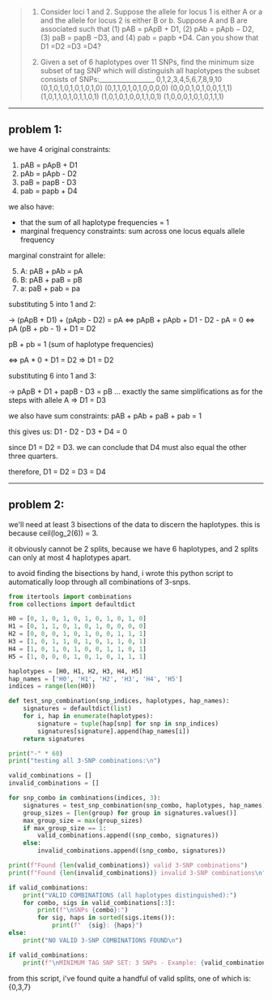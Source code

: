 > 1. Consider loci 1 and 2. Suppose the allele for locus 1 is either A or a and
>    the allele for locus 2 is either B or b. Suppose A and B are associated such
> that (1) pAB = pApB + D1, (2) pAb = pApb − D2, (3) paB = papB −D3, and (4) pab
> = papb +D4. Can you show that D1 =D2 =D3 =D4?
> 
> 2. Given a set of 6 haplotypes over 11 SNPs, find the
> minimum size subset of tag SNP which will distinguish all haplotypes
> the subset consists of SNPs:_________________
>  0,1,2,3,4,5,6,7,8,9,10
> (0,1,0,1,0,1,0,1,0,1,0)
> (0,1,1,0,1,0,1,0,0,0,0)
> (0,0,0,1,0,1,0,0,1,1,1)
> (1,0,1,1,0,1,0,1,1,0,1)
> (1,0,1,0,1,0,0,1,1,0,1)
> (1,0,0,0,1,0,1,0,1,1,1)
--------------------------------------------------------------------------------

problem 1:
----------

we have 4 original constraints:

1. pAB = pApB + D1
2. pAb = pApb - D2
3. paB = papB - D3
4. pab = papb + D4

we also have:
- that the sum of all haplotype frequencies = 1
- marginal frequency constraints: sum across one locus equals allele frequency

marginal constraint for allele:

5. A: pAB + pAb = pA
6. B: pAB + paB = pB
7. a: paB + pab = pa

substituting 5 into 1 and 2:

->  (pApB + D1) + (pApb - D2) = pA
<=> pApB + pApb + D1 - D2 - pA = 0
<=> pA (pB + pb - 1) + D1 = D2

pB + pb = 1 (sum of haplotype frequencies)

<=> pA * 0 + D1 = D2
=> D1 = D2


substituting 6 into 1 and 3:

-> pApB + D1 + papB - D3 = pB
... exactly the same simplifications as for the steps with allele A
=> D1 = D3

we also have sum constraints: pAB + pAb + paB + pab = 1

this gives us:
  D1 - D2 - D3 + D4 = 0

since D1 = D2 = D3. we can conclude that D4 must also equal the other
three quarters.

therefore, D1 = D2 = D3 = D4

--------------------------------------------------------------------------------

problem 2:
----------

we'll need at least 3 bisections of the data to discern the haplotypes. this is
because ceil(log_2(6)) = 3.

it obviously cannot be 2 splits, because we have 6 haplotypes,
and 2 splits can only at most 4 haplotypes apart.

to avoid finding the bisections by hand, i wrote this python script to
automatically loop through all combinations of 3-snps.

```python
from itertools import combinations
from collections import defaultdict

H0 = [0, 1, 0, 1, 0, 1, 0, 1, 0, 1, 0]
H1 = [0, 1, 1, 0, 1, 0, 1, 0, 0, 0, 0]
H2 = [0, 0, 0, 1, 0, 1, 0, 0, 1, 1, 1]
H3 = [1, 0, 1, 1, 0, 1, 0, 1, 1, 0, 1]
H4 = [1, 0, 1, 0, 1, 0, 0, 1, 1, 0, 1]
H5 = [1, 0, 0, 0, 1, 0, 1, 0, 1, 1, 1]

haplotypes = [H0, H1, H2, H3, H4, H5]
hap_names = ['H0', 'H1', 'H2', 'H3', 'H4', 'H5']
indices = range(len(H0))

def test_snp_combination(snp_indices, haplotypes, hap_names):
    signatures = defaultdict(list)
    for i, hap in enumerate(haplotypes):
        signature = tuple(hap[snp] for snp in snp_indices)
        signatures[signature].append(hap_names[i])
    return signatures

print("-" * 60)
print("testing all 3-SNP combinations:\n")

valid_combinations = []
invalid_combinations = []

for snp_combo in combinations(indices, 3):
    signatures = test_snp_combination(snp_combo, haplotypes, hap_names)
    group_sizes = [len(group) for group in signatures.values()]
    max_group_size = max(group_sizes)
    if max_group_size == 1:
        valid_combinations.append((snp_combo, signatures))
    else:
        invalid_combinations.append((snp_combo, signatures))

print(f"Found {len(valid_combinations)} valid 3-SNP combinations")
print(f"Found {len(invalid_combinations)} invalid 3-SNP combinations\n")

if valid_combinations:
    print("VALID COMBINATIONS (all haplotypes distinguished):")
    for combo, sigs in valid_combinations[:3]:
        print(f"\nSNPs {combo}:")
        for sig, haps in sorted(sigs.items()):
            print(f"  {sig}: {haps}")
else:
    print("NO VALID 3-SNP COMBINATIONS FOUND\n")

if valid_combinations:
    print(f"\nMINIMUM TAG SNP SET: 3 SNPs - Example: {valid_combinations[0][0]}")
```


from this script, i've found quite a handful of valid splits, one of which is: {0,3,7}
